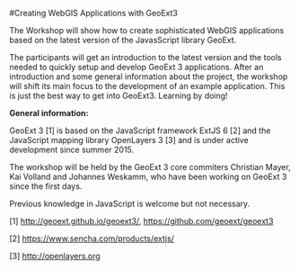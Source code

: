 #Creating WebGIS Applications with GeoExt3

The Workshop will show how to create sophisticated WebGIS applications 
based on the latest version of the JavasScript library GeoExt.

The participants will get an introduction to the latest version and 
the tools needed to quickly setup and develop GeoExt 3 applications.
After an introduction and some general information about the project, the 
workshop will shift its main focus to the development of an example 
application.
This is just the best way to get into GeoExt3. Learning by doing!

**General information:**

GeoExt 3 [1] is based on the JavaScript framework ExtJS 6 [2] and the 
JavaScript mapping library OpenLayers 3 [3] and is under active development 
since summer 2015.

The workshop will be held by the GeoExt 3 core commiters Christian 
Mayer, Kai Volland and Johannes Weskamm, who have been working on 
GeoExt 3 since the first days.

Previous knowledge in JavaScript is welcome but not necessary.

[1] http://geoext.github.io/geoext3/, https://github.com/geoext/geoext3

[2] https://www.sencha.com/products/extjs/

[3] http://openlayers.org

